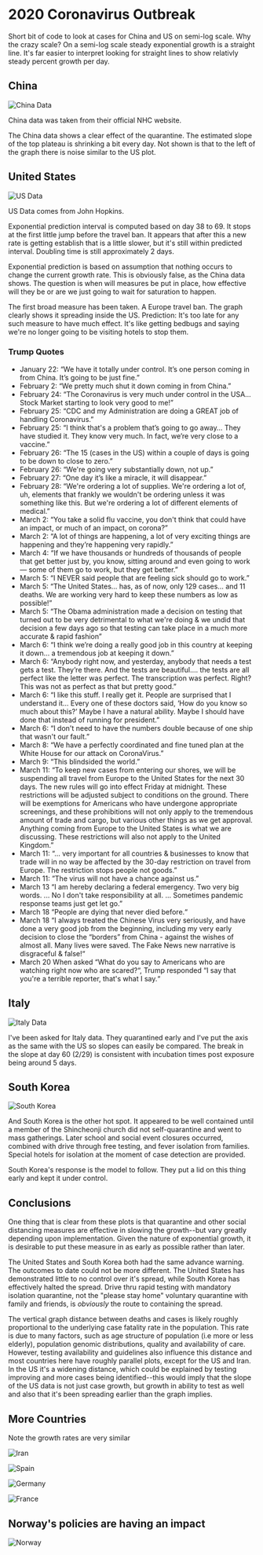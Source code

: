 # 2020 Coronavirus Outbreak

Short bit of code to look at cases for China and US on semi-log scale. Why the crazy scale? On a semi-log scale steady exponential growth is a straight line. It's far easier to interpret looking for straight lines to show relativly steady percent growth per day. 

## China

![China Data](./China.png)

China data was taken from their official NHC website.

The China data shows a clear effect of the quarantine. The estimated slope of the top plateau is shrinking a bit every day. Not shown is that to the left of the graph there is noise similar to the US plot.

## United States

![US Data](./us.png)

US Data comes from John Hopkins.

Exponential prediction interval is computed based on day 38 to 69. It stops at the first little jump before the travel ban. It appears that after this a new rate is getting establish that is a little slower, but it's still within predicted interval. Doubling time is still approximately 2 days.

Exponential prediction is based on assumption that nothing occurs to change the current growth rate. This is obviously false, as the China data shows. The question is when will measures be put in place, how effective will they be or are we just going to wait for saturation to happen.

The first broad measure has been taken. A Europe travel ban. The graph clearly shows it spreading inside the US. Prediction: It's too late for any such measure to have much effect. It's like getting bedbugs and saying we're no longer going to be visiting hotels to stop them.

### Trump Quotes

* January 22: “We have it totally under control. It’s one person coming in from China. It’s going to be just fine.”
* February 2: “We pretty much shut it down coming in from China.”
* February 24: “The Coronavirus is very much under control in the USA… Stock Market starting to look very good to me!”
* February 25: “CDC and my Administration are doing a GREAT job of handling Coronavirus.”
* February 25: “I think that's a problem that’s going to go away… They have studied it. They know very much. In fact, we’re very close to a vaccine.”
* February 26: “The 15 (cases in the US) within a couple of days is going to be down to close to zero.”
* February 26: “We're going very substantially down, not up.”
* February 27: “One day it’s like a miracle, it will disappear.”
* February 28: “We're ordering a lot of supplies. We're ordering a lot of, uh, elements that frankly we wouldn't be ordering unless it was something like this. But we're ordering a lot of different elements of medical.”
* March 2: “You take a solid flu vaccine, you don't think that could have an impact, or much of an impact, on corona?”
* March 2: “A lot of things are happening, a lot of very exciting things are happening and they’re happening very rapidly.” 
* March 4: “If we have thousands or hundreds of thousands of people that get better just by, you know, sitting around and even going to work — some of them go to work, but they get better.”
* March 5: “I NEVER said people that are feeling sick should go to work.”
* March 5: “The United States… has, as of now, only 129 cases… and 11 deaths. We are working very hard to keep these numbers as low as possible!”
* March 5: “The Obama administration made a decision on testing that turned out to be very detrimental to what we're doing & we undid that decision a few days ago so that testing can take place in a much more accurate & rapid fashion”
* March 6: “I think we’re doing a really good job in this country at keeping it down… a tremendous job at keeping it down.” 
* March 6: “Anybody right now, and yesterday, anybody that needs a test gets a test. They’re there. And the tests are beautiful…. the tests are all perfect like the letter was perfect. The transcription was perfect. Right? This was not as perfect as that but pretty good.”
* March 6: “I like this stuff. I really get it. People are surprised that I understand it… Every one of these doctors said, ‘How do you know so much about this?’ Maybe I have a natural ability. Maybe I should have done that instead of running for president.”
* March 6: “I don't need to have the numbers double because of one ship that wasn't our fault.”
* March 8: “We have a perfectly coordinated and fine tuned plan at the White House for our attack on CoronaVirus.”
* March 9: “This blindsided the world.”
* March 11: “To keep new cases from entering our shores, we will be suspending all travel from Europe to the United States for the next 30 days. The new rules will go into effect Friday at midnight. These restrictions will be adjusted subject to conditions on the ground. There will be exemptions for Americans who have undergone appropriate screenings, and these prohibitions will not only apply to the tremendous amount of trade and cargo, but various other things as we get approval.  Anything coming from Europe to the United States is what we are discussing. These restrictions will also not apply to the United Kingdom.”
* March 11: “... very important for all countries & businesses to know that trade will in no way be affected by the 30-day restriction on travel from Europe. The restriction stops people not goods.”
* March 11: ”The virus will not have a chance against us.”
* March 13 “I am hereby declaring a federal emergency. Two very big words. ... No I don't take responsibility at all. ... Sometimes pandemic response teams just get let go.”
* March 18 “People are dying that never died before.“
* March 18 “I always treated the Chinese Virus very seriously, and have done a very good job from the beginning, including my very early decision to close the “borders” from China - against the wishes of almost all. Many lives were saved. The Fake News new narrative is disgraceful & false!“
* March 20 When asked “What do you say to Americans who are watching right now who are scared?“, Trump responded “I say that you're a terrible reporter, that's what I say.“

## Italy

![Italy Data](./italy.png)

I've been asked for Italy data. They quarantined early and I've put the axis as the same with the US so slopes can easily be compared. The break in the slope at day 60 (2/29) is consistent with incubation times post exposure being around 5 days.

## South Korea

![South Korea](./sk.png)

And South Korea is the other hot spot. It appeared to be well contained until a member of the Shincheonji church did not self-quarantine and went to mass gatherings. Later school and social event closures occurred, combined with drive through free testing, and fever isolation from families. Special hotels for isolation at the moment of case detection are provided.

South Korea's response is the model to follow. They put a lid on this thing early and kept it under control. 

## Conclusions

One thing that is clear from these plots is that quarantine and other social distancing measures are effective in slowing the growth--but vary greatly depending upon implementation. Given the nature of exponential growth, it is desirable to put these measure in as early as possible rather than later. 

The United States and South Korea both had the same advance warning. The outcomes to date could not be more different. The United States has demonstrated little to no control over it's spread, while South Korea has effectively halted the spread. Drive thru rapid testing with mandatory isolation quarantine, not the "please stay home" voluntary quarantine with family and friends, is *obviously* the route to containing the spread.

The vertical graph distance between deaths and cases is likely roughly proportional to the underlying case fatality rate in the population. This rate is due to many factors, such as age structure of population (i.e more or less elderly), population genomic distributions, quality and availability of care. However, testing availability and guidelines also influence this distance and most countries here have roughly parallel plots, except for the US and Iran. In the US it's a widening distance, which could be explained by testing improving and more cases being identified--this would imply that the slope of the US data is not just case growth, but growth in ability to test as well and also that it's been spreading earlier than the graph implies. 

## More Countries

Note the growth rates are very similar

![Iran](./iran.png)

![Spain](./spain.png)

![Germany](./germany.png)

![France](./france.png)


## Norway's policies are having an impact

![Norway](./norway.png)



